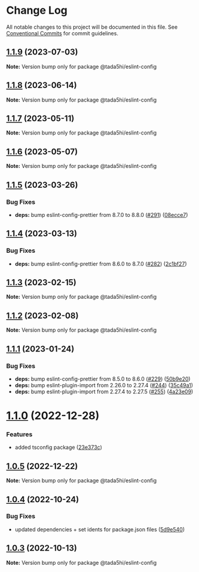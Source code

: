 # Change Log

All notable changes to this project will be documented in this file.
See [Conventional Commits](https://conventionalcommits.org) for commit guidelines.

## [1.1.9](https://github.com/tada5hi/javascript/compare/@tada5hi/eslint-config@1.1.8...@tada5hi/eslint-config@1.1.9) (2023-07-03)

**Note:** Version bump only for package @tada5hi/eslint-config





## [1.1.8](https://github.com/tada5hi/javascript/compare/@tada5hi/eslint-config@1.1.7...@tada5hi/eslint-config@1.1.8) (2023-06-14)

**Note:** Version bump only for package @tada5hi/eslint-config





## [1.1.7](https://github.com/tada5hi/javascript/compare/@tada5hi/eslint-config@1.1.6...@tada5hi/eslint-config@1.1.7) (2023-05-11)

**Note:** Version bump only for package @tada5hi/eslint-config





## [1.1.6](https://github.com/tada5hi/javascript/compare/@tada5hi/eslint-config@1.1.5...@tada5hi/eslint-config@1.1.6) (2023-05-07)

**Note:** Version bump only for package @tada5hi/eslint-config





## [1.1.5](https://github.com/tada5hi/javascript/compare/@tada5hi/eslint-config@1.1.4...@tada5hi/eslint-config@1.1.5) (2023-03-26)


### Bug Fixes

* **deps:** bump eslint-config-prettier from 8.7.0 to 8.8.0 ([#291](https://github.com/tada5hi/javascript/issues/291)) ([08ecce7](https://github.com/tada5hi/javascript/commit/08ecce7e1b5aa49ad12651f24e66796fb62f778a))





## [1.1.4](https://github.com/tada5hi/javascript/compare/@tada5hi/eslint-config@1.1.3...@tada5hi/eslint-config@1.1.4) (2023-03-13)


### Bug Fixes

* **deps:** bump eslint-config-prettier from 8.6.0 to 8.7.0 ([#282](https://github.com/tada5hi/javascript/issues/282)) ([2c1bf27](https://github.com/tada5hi/javascript/commit/2c1bf27e36e2db632e34550e24131440ea507f5c))





## [1.1.3](https://github.com/tada5hi/javascript/compare/@tada5hi/eslint-config@1.1.2...@tada5hi/eslint-config@1.1.3) (2023-02-15)

**Note:** Version bump only for package @tada5hi/eslint-config





## [1.1.2](https://github.com/tada5hi/javascript/compare/@tada5hi/eslint-config@1.1.1...@tada5hi/eslint-config@1.1.2) (2023-02-08)

**Note:** Version bump only for package @tada5hi/eslint-config





## [1.1.1](https://github.com/tada5hi/javascript/compare/@tada5hi/eslint-config@1.1.0...@tada5hi/eslint-config@1.1.1) (2023-01-24)


### Bug Fixes

* **deps:** bump eslint-config-prettier from 8.5.0 to 8.6.0 ([#229](https://github.com/tada5hi/javascript/issues/229)) ([50b9e20](https://github.com/tada5hi/javascript/commit/50b9e20a7ce936292baf14543546e5721e174e5d))
* **deps:** bump eslint-plugin-import from 2.26.0 to 2.27.4 ([#244](https://github.com/tada5hi/javascript/issues/244)) ([35c49a1](https://github.com/tada5hi/javascript/commit/35c49a1f45133afdaae17cb63e7344014b6ee3f5))
* **deps:** bump eslint-plugin-import from 2.27.4 to 2.27.5 ([#255](https://github.com/tada5hi/javascript/issues/255)) ([4a23e09](https://github.com/tada5hi/javascript/commit/4a23e09db16096253a6161c4bfc041515e7d54eb))





# [1.1.0](https://github.com/tada5hi/javascript/compare/@tada5hi/eslint-config@1.0.5...@tada5hi/eslint-config@1.1.0) (2022-12-28)


### Features

* added tsconfig package ([23e373c](https://github.com/tada5hi/javascript/commit/23e373ce7eaaa63f977f09f789c57811f2d61c43))





## [1.0.5](https://github.com/tada5hi/javascript/compare/@tada5hi/eslint-config@1.0.4...@tada5hi/eslint-config@1.0.5) (2022-12-22)

**Note:** Version bump only for package @tada5hi/eslint-config





## [1.0.4](https://github.com/tada5hi/javascript/compare/@tada5hi/eslint-config@1.0.3...@tada5hi/eslint-config@1.0.4) (2022-10-24)

### Bug Fixes

- updated dependencies + set idents for package.json files ([5d9e540](https://github.com/tada5hi/javascript/commit/5d9e540ea7e032194cfd913f7345d6ae7abe315e))

## [1.0.3](https://github.com/tada5hi/javascript/compare/@tada5hi/eslint-config@1.0.2...@tada5hi/eslint-config@1.0.3) (2022-10-13)

**Note:** Version bump only for package @tada5hi/eslint-config
